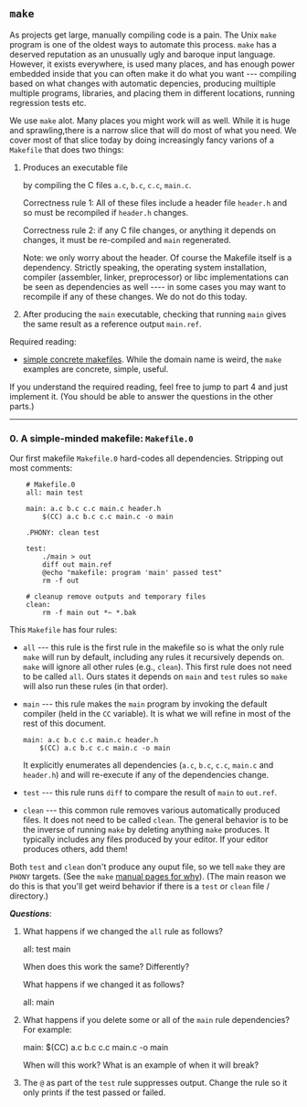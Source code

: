 ## `make`

As projects get large, manually compiling code is a pain.   The Unix
`make` program is one of the oldest ways to automate this process.
`make` has a deserved reputation as an unusually ugly and baroque
input language.  However, it exists everywhere, is used many places,
and has enough power embedded inside that you can often make it do what
you want --- compiling based on what changes with automatic depencies,
producing muiltiple multiple programs, libraries, and placing them in
different locations, running regression tests etc.

We use `make` alot.  Many places you might work will as well.  While it
is huge and sprawling,there is a narrow  slice that will do most of what
you need.  We cover most of that slice today by doing increasingly fancy
varions of a `Makefile` that does two things:

  1. Produces an executable file <main> by compiling the C files `a.c`,
     `b.c`, `c.c`, `main.c`.

     Correctness rule 1: All of these files include a header file
     `header.h` and so must be recompiled if `header.h` changes.

     Correctness rule 2: if any C file changes, or anything it depends
     on changes, it must be re-compiled and `main` regenerated.

     Note: we only worry about the header.   Of course the Makefile
     itself is a dependency.  Strictly speaking, the operating system
     installation, compiler (assembler, linker, preprocessor) or libc
     implementations can be seen as dependencies as well ---- in some
     cases you may want to recompile if any of these changes.  We do
     not do this today.

  2. After producing the `main` executable, checking that running `main`
     gives the same result as a reference output `main.ref`.

Required reading:
  - [simple concrete makefiles](http://nuclear.mutantstargoat.com/articles/make/).
    While the domain name is weird, the `make` examples are concrete,
    simple, useful.


If you understand the required reading, feel free to jump to part 4
and just implement it.  (You should be able to answer the questions
in the other parts.)

---------------------------------------------------------------------------
### 0. A simple-minded makefile: `Makefile.0`

Our first makefile `Makefile.0` hard-codes all dependencies.  Stripping
out most comments:

```make
    # Makefile.0
    all: main test

    main: a.c b.c c.c main.c header.h
	    $(CC) a.c b.c c.c main.c -o main

    .PHONY: clean test

    test:
	    ./main > out
	    diff out main.ref
	    @echo "makefile: program 'main' passed test"
	    rm -f out

    # cleanup remove outputs and temporary files
    clean:
	    rm -f main out *~ *.bak
```

This `Makefile` has four rules:

  - `all` --- this rule is the first rule in the makefile so is what the
    only rule `make`  will run by default, including any rules it
    recursively depends on.  `make` will ignore all other rules (e.g.,
    `clean`).    This first rule does not need to be called `all`.
    Ours states it depends on `main` and `test` rules so `make` will
    also run these rules (in that order).  

  - `main` --- this rule makes the `main` program by invoking the 
    default compiler (held in the `CC` variable).   It is what we
    will refine in most of the rest of this document.

        main: a.c b.c c.c main.c header.h
	        $(CC) a.c b.c c.c main.c -o main

    It explicitly enumerates all dependencies (`a.c`, `b.c`, `c.c`,
    `main.c` and `header.h`) and will re-execute if any of the
    dependencies change.

  - `test` --- this rule runs `diff` to compare the result of `main` to
    `out.ref`.

  - `clean` --- this common rule removes various automatically produced
    files.  It does not need to be called `clean`.  The general behavior
    is to be the inverse of running `make` by deleting anything `make`
    produces.  It typically includes any files produced by your editor.
    If your editor produces others, add them!

Both `test` and `clean` don't produce any ouput file, so we tell `make`
they are `PHONY` targets.   (See the `make` 
[manual pages for why](https://web.mit.edu/gnu/doc/html/make_4.html#SEC31)).
(The main reason we do this is that you'll get weird behavior if there
is a `test` or `clean` file / directory.)

***Questions***:

  1. What happens if we changed the `all` rule as follows?

        all: test main

     When does this work the same?  Differently?

     What happens if we changed it as follows?

        all: main


  2. What happens if you delete some or all of the `main` rule
     dependencies?  For example:

        main: 
	        $(CC) a.c b.c c.c main.c -o main

     When will this work?  What is an example of when it will break?


  3. The `@` as part of the `test` rule suppresses output.   Change
     the rule so it only prints if the test passed or failed.
    
